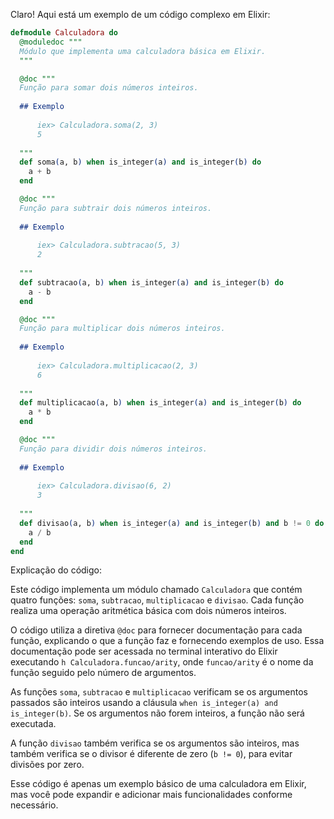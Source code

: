 Claro! Aqui está um exemplo de um código complexo em Elixir:

```elixir
defmodule Calculadora do
  @moduledoc """
  Módulo que implementa uma calculadora básica em Elixir.
  """

  @doc """
  Função para somar dois números inteiros.
  
  ## Exemplo
  
      iex> Calculadora.soma(2, 3)
      5
  
  """
  def soma(a, b) when is_integer(a) and is_integer(b) do
    a + b
  end

  @doc """
  Função para subtrair dois números inteiros.
  
  ## Exemplo
  
      iex> Calculadora.subtracao(5, 3)
      2
  
  """
  def subtracao(a, b) when is_integer(a) and is_integer(b) do
    a - b
  end

  @doc """
  Função para multiplicar dois números inteiros.
  
  ## Exemplo
  
      iex> Calculadora.multiplicacao(2, 3)
      6
  
  """
  def multiplicacao(a, b) when is_integer(a) and is_integer(b) do
    a * b
  end

  @doc """
  Função para dividir dois números inteiros.
  
  ## Exemplo
  
      iex> Calculadora.divisao(6, 2)
      3
  
  """
  def divisao(a, b) when is_integer(a) and is_integer(b) and b != 0 do
    a / b
  end
end
```

Explicação do código:

Este código implementa um módulo chamado `Calculadora` que contém quatro funções: `soma`, `subtracao`, `multiplicacao` e `divisao`. Cada função realiza uma operação aritmética básica com dois números inteiros.

O código utiliza a diretiva `@doc` para fornecer documentação para cada função, explicando o que a função faz e fornecendo exemplos de uso. Essa documentação pode ser acessada no terminal interativo do Elixir executando `h Calculadora.funcao/arity`, onde `funcao/arity` é o nome da função seguido pelo número de argumentos.

As funções `soma`, `subtracao` e `multiplicacao` verificam se os argumentos passados são inteiros usando a cláusula `when is_integer(a) and is_integer(b)`. Se os argumentos não forem inteiros, a função não será executada.

A função `divisao` também verifica se os argumentos são inteiros, mas também verifica se o divisor é diferente de zero (`b != 0`), para evitar divisões por zero.

Esse código é apenas um exemplo básico de uma calculadora em Elixir, mas você pode expandir e adicionar mais funcionalidades conforme necessário.